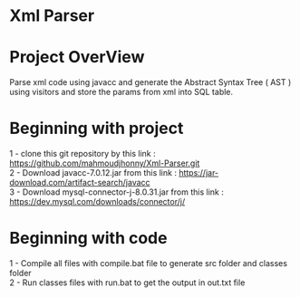 # Xml Parser

 # Project OverView
   Parse xml code using javacc and generate the Abstract Syntax Tree ( AST ) using visitors and store the params from xml into SQL table.
   
 # Beginning with project
   1 - clone this git repository by this link : https://github.com/mahmoudjhonny/Xml-Parser.git <br />
   2 - Download javacc-7.0.12.jar from this link : https://jar-download.com/artifact-search/javacc <br />
   3 - Download mysql-connector-j-8.0.31.jar from this link : https://dev.mysql.com/downloads/connector/j/ <br />
 
 # Beginning with code
   1 - Compile all files with compile.bat file to generate src folder and classes folder <br />
   2 - Run classes files with run.bat to get the output in out.txt file
